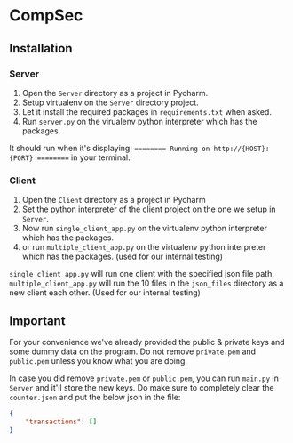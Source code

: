 # CompSec

## Installation
### Server
1. Open the `Server` directory as a project in Pycharm.
2. Setup virtualenv on the `Server` directory project.
3. Let it install the required packages in `requirements.txt` when asked.
4. Run `server.py` on the virualenv python interpreter which has the packages.

It should run when it's displaying: `======== Running on http://{HOST}:{PORT} ========` in your terminal.

### Client
1. Open the `Client` directory as a project in Pycharm
2. Set the python interpreter of the client project on the one we setup in `Server`.
3. Now run `single_client_app.py` on the virtualenv python interpreter which has the packages.
3. or run `multiple_client_app.py` on the virtualenv python interpreter which has the packages. (used for our internal testing)

`single_client_app.py` will run one client with the specified json file path.
`multiple_client_app.py` will run the 10 files in the `json_files` directory as a new client each other. (Used for our internal testing)


## Important
For your convenience we've already provided the public & private keys and some dummy data on the program.
Do not remove `private.pem` and `public.pem` unless you know what you are doing.

In case you did remove `private.pem` or `public.pem`, you can run `main.py` in `Server` and it'll store the new keys.
Do make sure to completely clear the `counter.json` and put the below json in the file:
```json
{
    "transactions": []
}
```

